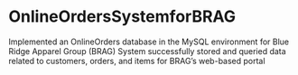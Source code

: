 # OnlineOrdersSystemforBRAG
Implemented an OnlineOrders database in the MySQL environment for Blue Ridge Apparel Group (BRAG) 
System successfully stored and queried data related to customers, orders, and items for BRAG’s web-based portal
